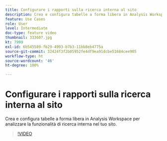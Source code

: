 ```yaml
---
title: Configurare i rapporti sulla ricerca interna al sito
description: Crea e configura tabelle a forma libera in Analysis Workspace per analizzare la funzionalità di ricerca interna nel tuo sito.
feature: Use Cases
role: User
level: Intermediate
doc-type: feature video
thumbnail: 333607.jpg
kt: 7999
exl-id: 6b545589-fb29-4993-b7b3-11bb8eb4775a
source-git-commit: 32424f3f2b05952fe4df9ea91dcbe51684cee905
workflow-type: ht
source-wordcount: '46'
ht-degree: 100%

---
```


# Configurare i rapporti sulla ricerca interna al sito

Crea e configura tabelle a forma libera in Analysis Workspace per analizzare la funzionalità di ricerca interna nel tuo sito.

>[!VIDEO](https://video.tv.adobe.com/v/333607/?quality=12&learn=on)
